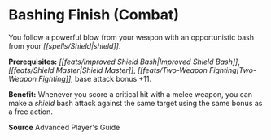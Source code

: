 ﻿---
cssclass: [feats]

---
# Bashing Finish (Combat)

You follow a powerful blow from your weapon with an opportunistic bash from your _[[spells/Shield|shield]]_.

**Prerequisites:** _[[feats/Improved _Shield_ Bash|Improved _Shield_ Bash]]_, _[[feats/Shield Master|Shield Master]]_, _[[feats/Two-Weapon Fighting|Two-Weapon Fighting]]_, base attack bonus +11.

**Benefit:** Whenever you score a critical hit with a melee weapon, you can make a _shield_ bash attack against the same target using the same bonus as a free action.

**Source** Advanced Player's Guide